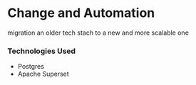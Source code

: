 # Change and Automation
migration an older tech stach to a new and more scalable one
### Technologies Used
- Postgres
- Apache Superset

